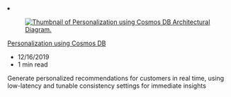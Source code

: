 <!-- This file is automatically generated by build/architectures/build_index.py. Any updates will be lost. -->

<!-- markdownlint-disable MD033 -->

<li class="grid-item item-column" data-categories="Databases AI + Machine Learning ">
<article class="card">
    <div class="card-header has-margin-bottom-none" aria-hidden="true">
        <figure class="image diagram has-height-175 has-overflow-hidden level">
            <a href="/azure/architecture/solution-ideas/articles/personalization-using-cosmos-db"><img src="/azure/architecture/browse/thumbs/personalization-using-cosmos-db.png" class="diagram" alt="Thumbnail of Personalization using Cosmos DB Architectural Diagram." data-linktype="relative-path"></a>
        </figure>
    </div>
    <div class="card-content">
        <a class="card-content-title has-margin-top-none" href="/azure/architecture/solution-ideas/articles/personalization-using-cosmos-db">
            <p>Personalization using Cosmos DB</p>
        </a>
        <ul class="card-content-metadata">
            <li>12/16/2019</li>
            <li>1 min read</li>
        </ul>
        <p class="card-content-description">Generate personalized recommendations for customers in real time, using low-latency and tunable consistency settings for immediate insights</p>
        <div class="bottom-to-top-fade is-hidden-mobile"></div>
    </div>
</article>
</li>
